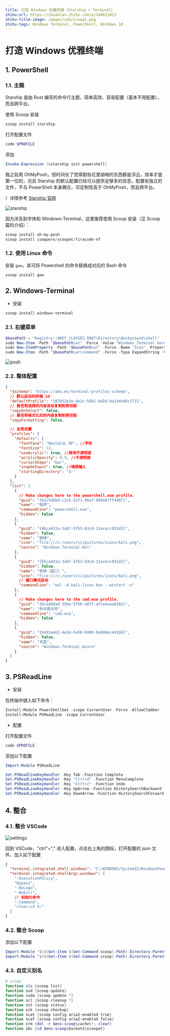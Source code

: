 ```yaml
---
title: 打造 Windows 优雅终端（Starship + Terminal）
zhihu-url: https://zhuanlan.zhihu.com/p/144611023
zhihu-title-image: images/cmd/scoop1.png
zhihu-tags: Windows Terminal, PowerShell, Windows 10
---
```


# 打造 Windows 优雅终端

## 1. PowerShell

### 1.1. 主题

Starship 是由 Rust 编写的命令行主题，简单高效、容易配置（基本不用配置），而且跨平台。

使用 Scoop 安装

```bash
scoop install starship
```

打开配置文件

```powershell
code $PROFILE
```

添加

```powershell
Invoke-Expression (&starship init powershell)
```

我之前用 OhMyPosh，但时间长了觉得那些花里胡哨的东西都是浮云，效率才是第一位的，况且 Starship 的默认配置已经可以提供足够多的信息，配置有独立的文件，不与 PowerShell 本身耦合，可定制性高于 OhMyPosh，而且跨平台。

〉详情参考 [Starship 官网](https://starship.rs/)

![starship](images/cmd/starship.png)

因为涉及到字体和 Windows-Terminal，这里推荐使用 Scoop 安装（见 Scoop 篇的介绍）：

```powershell
scoop install oh-my-posh
scoop install ivaquero/scoopet/firacode-nf
```

### 1.2. 使用 Linux 命令

安装 `gow`，其可将 Powershell 的命令替换成对应的 Bash 命令

```powershell
scoop install gow
```

## 2. Windows-Terminal

- 安装

```powershell
scoop install windows-terminal
```

### 2.1. 右键菜单

```powershell
$basePath = "Registry::HKEY_CLASSES_ROOT\Directory\Background\shell"
sudo New-Item -Path "$basePath\wt" -Force -Value "Windows Terminal here"
sudo New-ItemProperty -Path "$basePath\wt" -Force -Name "Icon" -PropertyType ExpandString -Value "C:\Scoop\apps\windows-terminal\current\Images\LargeTile.scale-100.png"
sudo New-Item -Path "$basePath\wt\command" -Force -Type ExpandString -Value '"C:\Scoop\apps\windows-terminal\current\WindowsTerminal.exe" -p PowerShell -d "%V"'
```

![posh](images/cmd/posh.png)

### 2.2. 整体配置

```json
{
  "$schema": "https://aka.ms/terminal-profiles-schema",
  // 默认启动的终端 id
  "defaultProfile": "{07b52e3e-de2c-5db1-bd2d-ba144ed6c273}",
  // 是否将选择的内容自动复制到剪切板
  "copyOnSelect": false,
  // 是否将格式化后的内容复制到剪切板
  "copyFormatting": false,

  // 全局设置
  "profiles": {
    "defaults": {
      "fontFace": "MesloLGL NF", //字体
      "fontSize": 12,
      "useAcrylic": true, //使用不透明度
      "acrylicOpacity": 0.9, //不透明度
      "cursorShape": "bar",
      "snapOnInput": true, //嗅探输入
      "startingDirectory": "d:"
    }
  },
  "list": [
    {
      // Make changes here to the powershell.exe profile.
      "guid": "{61c54bbd-c2c6-5271-96e7-009a87ff44bf}",
      "name": "电壳",
      "commandline": "powershell.exe",
      "hidden": false
    },
    {
      "guid": "{46ca431a-3a87-5fb3-83cd-11ececc031d2}",
      "hidden": false,
      "name": "邪神",
      "icon": "file:///c:/users/ci/pictures/icons/kali.png",
      "source": "Windows.Terminal.Wsl"
    },
    {
      "guid": "{55ca431a-3a87-5fb3-83cd-11ececc031d2}",
      "hidden": false,
      "name": "邪神（窗口）",
      "icon": "file:///c:/users/ci/pictures/icons/kali.png",
      // 窗口模式启动
      "commandline": "wsl -d kali-linux kex --wtstart -s"
    },
    {
      // Make changes here to the cmd.exe profile.
      "guid": "{0caa0dad-35be-5f56-a8ff-afceeeaa6101}",
      "name": "命令提示符",
      "commandline": "cmd.exe",
      "hidden": false
    },
    {
      "guid": "{b453ae62-4e3d-5e58-b989-0a998ec441b8}",
      "hidden": false,
      "name": "天蓝",
      "source": "Windows.Terminal.Azure"
    }
  ]
}
```

## 3. PSReadLine

- 安装

在终端中键入如下命令：

```powershell
Install-Module PowerShellGet -scope CurrentUser -Force -AllowClobber
Install-Module PSReadLine -scope CurrentUser
```

- 配置

打开配置文件

```powershell
code $PROFILE
```

添加以下配置

```powershell
Import-Module PSReadLine

Set-PSReadlineKeyHandler -Key Tab -Function Complete
Set-PSReadLineKeyHandler -Key "Ctrl+d" -Function MenuComplete
Set-PSReadLineKeyHandler -Key "Ctrl+z" -Function Undo
Set-PSReadLineKeyHandler -Key UpArrow -Function HistorySearchBackward
Set-PSReadLineKeyHandler -Key DownArrow -Function HistorySearchForward
```

## 4. 整合

### 4.1. 整合 VSCode

![settings](images/vscode/settings.png)

回到 VSCode，"ctrl"+"," 进入配置，点击右上角的图标，打开配置的 json 文件，加入如下配置

```json
{
  "terminal.integrated.shell.windows": "C:/WINDOWS/System32/WindowsPowerShell/v1.0/powershell.exe",
  "terminal.integrated.shellArgs.windows": [
    "-ExecutionPolicy",
    "Bypass",
    "-NoLogo",
    "-NoExit",
    // 初始化命令
    "-Command",
    "clear;cd d:"
  ]
}
```

### 4.2. 整合 Scoop

添加以下配置

```powershell
Import-Module "$($(Get-Item $(Get-Command scoop).Path).Directory.Parent.FullName)\modules\scoop-completion"
Import-Module "$($(Get-Item $(Get-Command scoop).Path).Directory.Parent.FullName)\modules\scoop-completion" -ErrorAction SilentlyContinue
```

### 4.3. 自定义别名

```powershell
# scoop
function sls {scoop list}
function sud {scoop update}
function suda {scoop update *}
function scl {scoop cleanup *}
function sst {scoop status}
function sck {scoop checkup}
function scat {scoop config aria2-enabled true}
function scaf {scoop config aria2-enabled false}
function srm {del -r $env:scoop\cache\*; clear}
function sbc {cd $env:scoop\buckets\scoopet}
```
